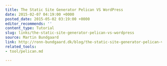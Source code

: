 ```yaml
---
title: The Static Site Generator Pelican VS WordPress
date: 2015-02-07 04:19:00 +0000
posted_date: 2015-05-02 03:19:00 +0000
editor_recommends: ''
content_type: Tutorial
slug: links/the-static-site-generator-pelican-vs-wordpress
source: Martin Bundgaard
link: http://ronn-bundgaard.dk/blog/the-static-site-generator-pelican-vs-wordpress/
related_tools:
- tool/pelican.md

---
```

